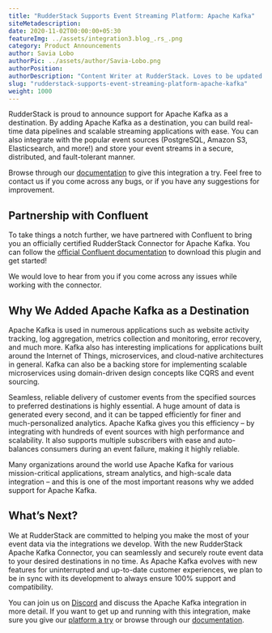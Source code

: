 ```yaml
---
title: "RudderStack Supports Event Streaming Platform: Apache Kafka"
siteMetadescription:
date: 2020-11-02T00:00:00+05:30
featureImg: ../assets/integration3.blog_.rs_.png
category: Product Announcements
author: Savia Lobo
authorPic: ../assets/author/Savia-Lobo.png
authorPosition: 
authorDescription: "Content Writer at RudderStack. Loves to be updated with the tech happenings around the globe. Loves singing and composing songs. Believes in putting the art in smart."
slug: "rudderstack-supports-event-streaming-platform-apache-kafka"
weight: 1000
---
```

RudderStack is proud to announce support for Apache Kafka as a destination. By adding Apache Kafka as a destination, you can build real-time data pipelines and scalable streaming applications with ease. You can also integrate with the popular event sources (PostgreSQL, Amazon S3, Elasticsearch, and more!) and store your event streams in a secure, distributed, and fault-tolerant manner.

Browse through our [documentation](https://docs.rudderstack.com/destinations/kafka) to give this integration a try. Feel free to contact us if you come across any bugs, or if you have any suggestions for improvement.

**Partnership with Confluent**
------------------------------

To take things a notch further, we have partnered with Confluent to bring you an officially certified RudderStack Connector for Apache Kafka. You can follow the [official Confluent documentation](https://www.confluent.io/hub/rudderstack/kafka-connect-rudderstack) to download this plugin and get started!

We would love to hear from you if you come across any issues while working with the connector.

**Why We Added Apache Kafka as a Destination**
----------------------------------------------

Apache Kafka is used in numerous applications such as website activity tracking, log aggregation, metrics collection and monitoring, error recovery, and much more. Kafka also has interesting implications for applications built around the Internet of Things, microservices, and cloud-native architectures in general. Kafka can also be a backing store for implementing scalable microservices using domain-driven design concepts like CQRS and event sourcing.

Seamless, reliable delivery of customer events from the specified sources to preferred destinations is highly essential. A huge amount of data is generated every second, and it can be tapped efficiently for finer and much-personalized analytics. Apache Kafka gives you this efficiency – by integrating with hundreds of event sources with high performance and scalability. It also supports multiple subscribers with ease and auto-balances consumers during an event failure, making it highly reliable.

Many organizations around the world use Apache Kafka for various mission-critical applications, stream analytics, and high-scale data integration – and this is one of the most important reasons why we added support for Apache Kafka. 

**What’s Next?**
----------------

We at RudderStack are committed to helping you make the most of your event data via the integrations we develop. With the new RudderStack Apache Kafka Connector, you can seamlessly and securely route event data to your desired destinations in no time. As Apache Kafka evolves with new features for uninterrupted and up-to-date customer experiences, we plan to be in sync with its development to always ensure 100% support and compatibility.

You can join us on [Discord](https://discordapp.com/invite/xNEdEGw) and discuss the Apache Kafka integration in more detail. If you want to get up and running with this integration, make sure you give our [platform a try](https://app.rudderlabs.com/signup) or browse through our [documentation](https://docs.rudderstack.com/destinations).